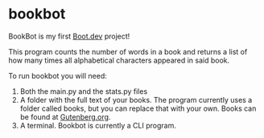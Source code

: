 
# bookbot
BookBot is my first [Boot.dev](https://www.boot.dev) project!

This program counts the number of words in a book and returns a list of how many times all alphabetical characters appeared in said book. 

To run bookbot you will need:
1. Both the main.py and the stats.py files
2. A folder with the full text of your books. The program currently uses a folder called books, but you can replace that with your own. Books can be found at [Gutenberg.org](https://www.gutenberg.org/).
3. A terminal. Bookbot is currently a CLI program. 

